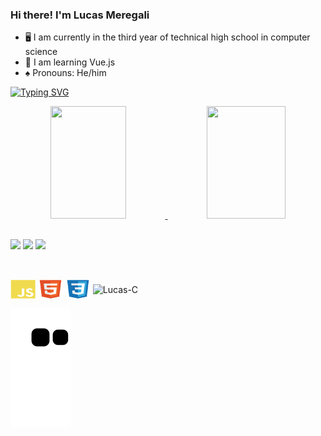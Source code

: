 ### Hi there! I'm Lucas Meregali

- 🖥️ I am currently in the third year of technical high school in computer science
- 🦇 I am learning Vue.js
- ♠️ Pronouns: He/him


[![Typing SVG](https://readme-typing-svg.herokuapp.com/?color=DCDCDC&size=24&center=true&vCenter=true&width=1000&lines=Hi,+there!!+I'm+Lucas+Meregali;I'm+17+years+old;I+from+Brasil,+RS;I+study+computer+science+at+Cimol;Be+Welcome!+:%29)](https://git.io/typing-svg)

<div align="center">
  <a href="https://github.com/Lcms02">
  <img height="180em" width="49%" src="https://github-readme-stats.vercel.app/api?username=Lcms02&show_icons=true&theme=dark&include_all_commits=true&count_private=true"/>
  <img height="180em" width="50%" src="https://github-readme-stats.vercel.app/api/top-langs/?username=Lcms02&layout=compact&langs_count=7&theme=dark"/>
</div>

##

<div>
    <a href="https://www.instagram.com/meregali.bat/" target="_blank"><img src="https://img.shields.io/badge/-Instagram-%23E4405F?style=for-the-badge&logo=instagram&logoColor=white" target="_blank"></a>
    <a href = "mailto:lucas.meregali16@gmail.com"><img src="https://img.shields.io/badge/-Gmail-%23333?style=for-the-badge&logo=gmail&logoColor=white" target="_blank"></a>
  <a href="https://www.linkedin.com/in/lucas-meregali-b937a8250/" target="_blank"><img src="https://img.shields.io/badge/-LinkedIn-%230077B5?style=for-the-badge&logo=linkedin&logoColor=white" target="_blank"></a> 
</div>

  ##
  
<div style="display: inline_block"><br>
  <img align="center" alt="Lucas-Js" height="30" width="40" src="https://raw.githubusercontent.com/devicons/devicon/master/icons/javascript/javascript-plain.svg">
  <img align="center" alt="Lucas-HTML" height="30" width="40" src="https://raw.githubusercontent.com/devicons/devicon/master/icons/html5/html5-original.svg">
  <img align="center" alt="Lucas-CSS" height="30" width="40" src="https://raw.githubusercontent.com/devicons/devicon/master/icons/css3/css3-original.svg">
  <img align="center" alt="Lucas-C" height="30" width="40" src="https://cdn.jsdelivr.net/gh/devicons/devicon/icons/c/c-original.svg">         
</div>
  
  ![Snake animation](https://github.com/Lcms02/Lcms02/blob/output/github-contribution-grid-snake.svg)
